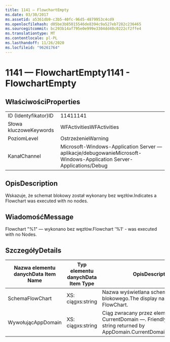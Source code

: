 ```yaml
---
title: 1141 — FlowchartEmpty
ms.date: 03/30/2017
ms.assetid: a5361db9-c3b5-40fc-96d5-4879953c4cd9
ms.openlocfilehash: d05be3b85015546de8394c9a527eb7282c236465
ms.sourcegitcommit: bc293b14af795e0e999e3304dd40c0222cf2ffe4
ms.translationtype: MT
ms.contentlocale: pl-PL
ms.lasthandoff: 11/26/2020
ms.locfileid: "96261764"
---
```

# <a name="1141---flowchartempty"></a><span data-ttu-id="e46b4-102">1141 — FlowchartEmpty</span><span class="sxs-lookup"><span data-stu-id="e46b4-102">1141 - FlowchartEmpty</span></span>

## <a name="properties"></a><span data-ttu-id="e46b4-103">Właściwości</span><span class="sxs-lookup"><span data-stu-id="e46b4-103">Properties</span></span>  
  
|||  
|-|-|  
|<span data-ttu-id="e46b4-104">ID (Identyfikator)</span><span class="sxs-lookup"><span data-stu-id="e46b4-104">ID</span></span>|<span data-ttu-id="e46b4-105">1141</span><span class="sxs-lookup"><span data-stu-id="e46b4-105">1141</span></span>|  
|<span data-ttu-id="e46b4-106">Słowa kluczowe</span><span class="sxs-lookup"><span data-stu-id="e46b4-106">Keywords</span></span>|<span data-ttu-id="e46b4-107">WFActivities</span><span class="sxs-lookup"><span data-stu-id="e46b4-107">WFActivities</span></span>|  
|<span data-ttu-id="e46b4-108">Poziom</span><span class="sxs-lookup"><span data-stu-id="e46b4-108">Level</span></span>|<span data-ttu-id="e46b4-109">Ostrzeżenie</span><span class="sxs-lookup"><span data-stu-id="e46b4-109">Warning</span></span>|  
|<span data-ttu-id="e46b4-110">Kanał</span><span class="sxs-lookup"><span data-stu-id="e46b4-110">Channel</span></span>|<span data-ttu-id="e46b4-111">Microsoft-Windows-Application Server — aplikacje/debugowanie</span><span class="sxs-lookup"><span data-stu-id="e46b4-111">Microsoft-Windows-Application Server-Applications/Debug</span></span>|  
  
## <a name="description"></a><span data-ttu-id="e46b4-112">Opis</span><span class="sxs-lookup"><span data-stu-id="e46b4-112">Description</span></span>  

 <span data-ttu-id="e46b4-113">Wskazuje, że schemat blokowy został wykonany bez węzłów.</span><span class="sxs-lookup"><span data-stu-id="e46b4-113">Indicates a Flowchart was executed with no nodes.</span></span>  
  
## <a name="message"></a><span data-ttu-id="e46b4-114">Wiadomość</span><span class="sxs-lookup"><span data-stu-id="e46b4-114">Message</span></span>  

 <span data-ttu-id="e46b4-115">Flowchart "%1" — wykonano bez węzłów.</span><span class="sxs-lookup"><span data-stu-id="e46b4-115">Flowchart '%1' - was executed with no Nodes.</span></span>  
  
## <a name="details"></a><span data-ttu-id="e46b4-116">Szczegóły</span><span class="sxs-lookup"><span data-stu-id="e46b4-116">Details</span></span>  
  
|<span data-ttu-id="e46b4-117">Nazwa elementu danych</span><span class="sxs-lookup"><span data-stu-id="e46b4-117">Data Item Name</span></span>|<span data-ttu-id="e46b4-118">Typ elementu danych</span><span class="sxs-lookup"><span data-stu-id="e46b4-118">Data Item Type</span></span>|<span data-ttu-id="e46b4-119">Opis</span><span class="sxs-lookup"><span data-stu-id="e46b4-119">Description</span></span>|  
|--------------------|--------------------|-----------------|  
|<span data-ttu-id="e46b4-120">Schema</span><span class="sxs-lookup"><span data-stu-id="e46b4-120">FlowChart</span></span>|<span data-ttu-id="e46b4-121">XS: ciąg</span><span class="sxs-lookup"><span data-stu-id="e46b4-121">xs:string</span></span>|<span data-ttu-id="e46b4-122">Nazwa wyświetlana schematu blokowego.</span><span class="sxs-lookup"><span data-stu-id="e46b4-122">The display name of the FlowChart.</span></span>|  
|<span data-ttu-id="e46b4-123">Wywołując</span><span class="sxs-lookup"><span data-stu-id="e46b4-123">AppDomain</span></span>|<span data-ttu-id="e46b4-124">XS: ciąg</span><span class="sxs-lookup"><span data-stu-id="e46b4-124">xs:string</span></span>|<span data-ttu-id="e46b4-125">Ciąg zwracany przez element AppDomain. CurrentDomain —. FriendlyName.</span><span class="sxs-lookup"><span data-stu-id="e46b4-125">The string returned by AppDomain.CurrentDomain.FriendlyName.</span></span>|

